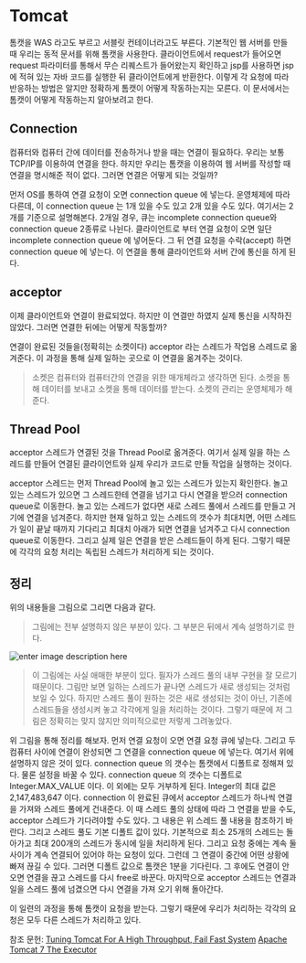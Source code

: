 ﻿# Tomcat
톰캣을 WAS 라고도 부르고 서블릿 컨테이너라고도 부른다. 기본적인 웹 서버를 만들 때 우리는 동적 문서를 위해 톰캣을 사용한다. 클라이언트에서 request가 들어오면 request 파라미터를 통해서 무슨 리퀘스트가 들어왔는지 확인하고 jsp를 사용하면 jsp에 적혀 있는 자바 코드를 실행한 뒤 클라이언트에게 반환한다. 이렇게 각 요청에 따라 반응하는 방법은 알지만 정확하게 톰캣이 어떻게 작동하는지는 모른다. 이 문서에서는 톰캣이 어떻게 작동하는지 알아보려고 한다.

## Connection
컴퓨터와 컴퓨터 간에 데이터를 전송하거나 받을 때는 연결이 필요하다. 우리는 보통 TCP/IP를 이용하여 연결을 한다. 하지만 우리는 톰캣을 이용하여 웹 서버를 작성할 때 연결을 명시해준 적이 없다. 그러면 연결은 어떻게 되는 것일까?

먼저 OS를 통하여 연결 요청이 오면 connection queue 에 넣는다. 운영체제에 따라 다른데, 이 connection queue 는 1개 있을 수도 있고 2개 있을 수도 있다. 여기서는 2개를 기준으로 설명해본다. 2개일 경우, 큐는 incomplete connection queue와 connection queue 2종류로 나뉜다. 클라이언트로 부터 연결 요청이 오면 일단 incomplete connection queue 에 넣어둔다. 그 뒤 연결 요청을 수락(accept) 하면 connection queue 에 넣는다. 이 연결을 통해 클라이언트와 서버 간에 통신을 하게 된다.

## acceptor

이제 클라이언트와 연결이 완료되었다. 하지만 이 연결만 하였지 실제 통신을 시작하진 않았다. 그러면 연결한 뒤에는 어떻게 작동할까?

연결이 완료된 것들을(정확히는 소켓이다) acceptor 라는 스레드가 작업용 스레드로 옮겨준다. 이 과정을 통해 실제 일하는 곳으로 이 연결을 옮겨주는 것이다.

> 소켓은 컴퓨터와 컴퓨터간의 연결을 위한 매개체라고 생각하면 된다. 소켓을 통해 데이터를 보내고 소켓을 통해 데이터를 받는다. 소켓의 관리는 운영체제가 해준다.
## Thread Pool

acceptor 스레드가 연결된 것을 Thread Pool로 옮겨준다. 여기서 실제 일을 하는 스레드를 만들어 연결된 클라이언트와 실제 우리가 코드로 만들 작업을 실행하는 것이다. 

acceptor 스레드는 먼저 Thread Pool에 놀고 있는 스레드가 있는지 확인한다. 놀고 있는 스레드가 있으면 그 스레드한테 연결을 넘기고 다시 연결을 받으러 connection queue로 이동한다. 놀고 있는 스레드가 없다면 새로 스레드 풀에서 스레드를 만들고 거기에 연결을 넘겨준다. 하지만 현재 일하고 있는 스레드의 갯수가 최대치면, 어떤 스레드가 일이 끝날 때까지 기다리고 최대치 아래가 되면 연결을 넘겨주고 다시 connection queue로 이동한다. 그리고 실제 일은 연결을 받은 스레드들이 하게 된다. 그렇기 때문에 각각의 요청 처리는 독립된 스레드가 처리하게 되는 것이다. 

## 정리
위의 내용들을 그림으로 그리면 다음과 같다. 

> 그림에는 전부 설명하지 않은 부분이 있다. 그 부분은 뒤에서 계속 설명하기로 한다.


![enter image description here](https://github.com/shouwn/Thread/blob/master/images/tomcat.gif)


> 이 그림에는 사실 애매한 부분이 있다. 필자가 스레드 풀의 내부 구현을 잘 모르기 때문이다. 그림만 보면 일하는 스레드가 끝나면 스레드가 새로 생성되는 것처럼 보일 수 있다. 하지만 스레드 풀이 원하는 것은 새로 생성되는 것이 아닌, 기존에 스레드들을 생성시켜 놓고 각각에게 일을 처리하는 것이다. 그렇기 때문에 저 그림은 정확히는 맞지 않지만 의미적으로만 저렇게 그려놓았다.

위 그림을 통해 정리를 해보자. 먼저 연결 요청이 오면 연결 요청 큐에 넣는다. 그리고 두 컴퓨터 사이에 연결이 완성되면 그 연결을 connection queue 에 넣는다. 여기서 위에 설명하지 않은 것이 있다. connection queue 의 갯수는 톰캣에서 디폴트로 정해져 있다. 물론 설정을 바꿀 수 있다. connection queue 의 갯수는 디폴트로 Integer.MAX_VALUE 이다. 이 외에는 모두 거부하게 된다. Integer의 최대 값은 2,147,483,647 이다. connection 이 완료된 큐에서 acceptor 스레드가 하나씩 연결을 가져와 스레드 풀에게 건내준다. 이 때 스레드 풀의 상태에 따라 그 연결을 받을 수도, acceptor 스레드가 기다려야할 수도 있다. 그 내용은 위 스레드 풀 내용을 참조하기 바란다. 그리고 스레드 풀도 기본 디폴트 값이 있다. 기본적으로 최소 25개의 스레드는 돌아가고 최대 200개의 스레드가 동시에 일을 처리하게 된다. 그리고 요청 중에는 계속 둘 사이가 계속 연결되어 있어야 하는 요청이 있다. 그런데 그 연결이 중간에 어떤 상황에 빠져 끊길 수 있다. 그러면 디폴트 값으로 톰캣은 1분을 기다린다. 그 후에도 연결이 안 오면 연결을 끊고 스레드를 다시 free로 바꾼다. 마지막으로 acceptor 스레드는 연결과 일을 스레드 풀에 넘겼으면 다시 연결을 가져 오기 위해 돌아간다. 

이 일련의 과정을 통해 톰캣이 요청을 받는다. 그렇기 때문에 우리가 처리하는 각각의 요청은 모두 다른 스레드가 처리하고 있다.

참조 문헌: 
[Tuning Tomcat For A High Throughput, Fail Fast System](https://medium.com/netflix-techblog/tuning-tomcat-for-a-high-throughput-fail-fast-system-e4d7b2fc163f) 
[Apache Tomcat 7 The Executor](https://tomcat.apache.org/tomcat-7.0-doc/config/executor.html)
